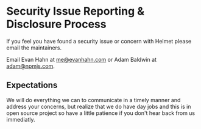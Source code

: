 # Security Issue Reporting & Disclosure Process

If you feel you have found a security issue or concern with Helmet please email the maintainers.

Email Evan Hahn at <me@evanhahn.com> or Adam Baldwin at <adam@npmjs.com>.

## Expectations
We will do everything we can to communicate in a timely manner and address your concerns, but realize that we do have day jobs and this is in open source project so have a little patience if you don't hear back from us immediatly.
